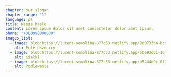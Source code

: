 ```yaml
---
chapter: our_slogan
chapter_range: "1"
language: pl
title: Nasze hasło
content: Lorem ipsum dolor sit amet consectetur dolor amet ipsum.
phone: "+380990000000"
images_list:
  - image: blob:https://lucent-semolina-877c33.netlify.app/9c0733c4-bc63-4edd-bfd8-f5ac8cae561a
    alt: Pole pszenicy
  - image: blob:https://lucent-semolina-877c33.netlify.app/6be93d61-1bf4-465c-8db1-6aaeba793706
    alt: Kiełki
  - image: blob:https://lucent-semolina-877c33.netlify.app/b5444d9c-0135-458c-831e-78e760c2a392
    alt: Podlewanie
---
```

